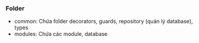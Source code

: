 ### Folder

- common: Chứa folder decorators, guards, repository (quản lý database), types
- modules: Chứa các module, database
